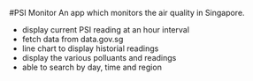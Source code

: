 #PSI Monitor
An app which monitors the air quality in Singapore.
- display current PSI reading at an hour interval
- fetch data from data.gov.sg
- line chart to display historial readings
- display the various polluants and readings
- able to search by day, time and region

